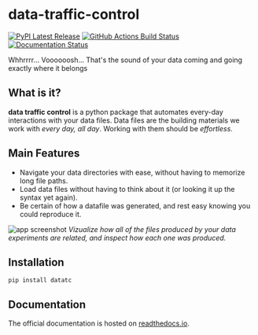 # data-traffic-control
[![PyPI Latest Release](https://img.shields.io/pypi/v/datatc.svg)](https://pypi.org/project/datatc/)
[![GitHub Actions Build Status](https://github.com/uzh-dqbm-cmi/data-traffic-control/workflows/Python%20package/badge.svg?branch=master)](https://github.com/uzh-dqbm-cmi/data-traffic-control/actions?query=workflow%3A%22Python+package%22)
[![Documentation Status](https://readthedocs.org/projects/data-traffic-control/badge/?version=latest)](https://data-traffic-control.readthedocs.io/en/latest/?badge=latest)

Whhrrrr... Voooooosh... That's the sound of your data coming and going exactly where it belongs

## What is it?
**data traffic control** is a python package that automates every-day interactions with your data files. 
Data files are the building materials we work with *every day, all day*. Working with them should be *effortless*.

## Main Features

* Navigate your data directories with ease, without having to memorize long file paths.
* Load data files without having to think about it (or looking it up the syntax yet again).
* Be certain of how a datafile was generated, and rest easy knowing you could reproduce it.

![app screenshot](./datatc_screenshot.png)
_Vizualize how all of the files produced by your data experiments are related, and inspect how each one was produced._

## Installation

```
pip install datatc
```

## Documentation

The official documentation is hosted on [readthedocs.io](https://data-traffic-control.readthedocs.io/).
